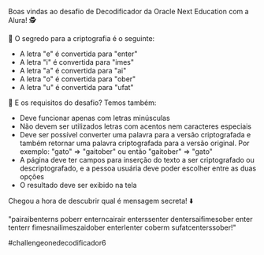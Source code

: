 Boas vindas ao desafio de Decodificador da Oracle Next Education com a Alura! 🕵️

🔗 O segredo para a criptografia é o seguinte: 
- A letra "e" é convertida para "enter"
- A letra "i" é convertida para "imes"
- A letra "a" é convertida para "ai"
- A letra "o" é convertida para "ober"
- A letra "u" é convertida para "ufat"

📝 E os requisitos do desafio? Temos também:
- Deve funcionar apenas com letras minúsculas
- Não devem ser utilizados letras com acentos nem caracteres especiais
- Deve ser possível converter uma palavra para a versão criptografada e também retornar uma palavra criptografada para a versão original. Por exemplo: "gato" => "gaitober" ou então "gaitober" => "gato"
- A página deve ter campos para inserção do texto a ser criptografado ou descriptografado, e a pessoa usuária deve poder escolher entre as duas opções
- O resultado deve ser exibido na tela

Chegou a hora de descubrir qual é mensagem secreta! ⬇️

"pairaibenterns poberr enterncairair enterssenter dentersaifimesober enter tenterr fimesnailimeszaidober enterlenter coberm sufatcenterssober!"

#challengeonedecodificador6
